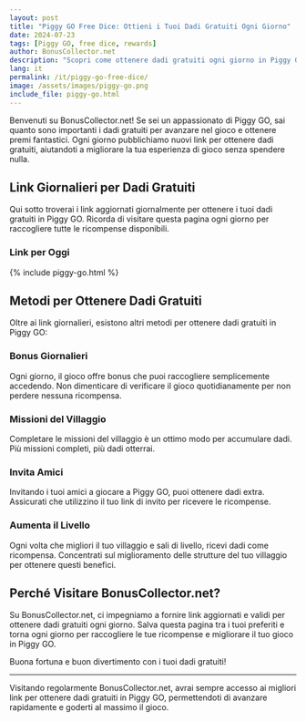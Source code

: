 ```yaml
---
layout: post
title: "Piggy GO Free Dice: Ottieni i Tuoi Dadi Gratuiti Ogni Giorno"
date: 2024-07-23
tags: [Piggy GO, free dice, rewards]
author: BonusCollector.net
description: "Scopri come ottenere dadi gratuiti ogni giorno in Piggy GO. Colleziona i link per le ricompense giornaliere e migliora la tua esperienza di gioco."
lang: it
permalink: /it/piggy-go-free-dice/
image: /assets/images/piggy-go.png
include_file: piggy-go.html
---
```


Benvenuti su BonusCollector.net! Se sei un appassionato di Piggy GO, sai quanto sono importanti i dadi gratuiti per avanzare nel gioco e ottenere premi fantastici. Ogni giorno pubblichiamo nuovi link per ottenere dadi gratuiti, aiutandoti a migliorare la tua esperienza di gioco senza spendere nulla.

## Link Giornalieri per Dadi Gratuiti

Qui sotto troverai i link aggiornati giornalmente per ottenere i tuoi dadi gratuiti in Piggy GO. Ricorda di visitare questa pagina ogni giorno per raccogliere tutte le ricompense disponibili.

### Link per Oggi

{% include piggy-go.html %}

## Metodi per Ottenere Dadi Gratuiti

Oltre ai link giornalieri, esistono altri metodi per ottenere dadi gratuiti in Piggy GO:

### Bonus Giornalieri
Ogni giorno, il gioco offre bonus che puoi raccogliere semplicemente accedendo. Non dimenticare di verificare il gioco quotidianamente per non perdere nessuna ricompensa.

### Missioni del Villaggio
Completare le missioni del villaggio è un ottimo modo per accumulare dadi. Più missioni completi, più dadi otterrai.

### Invita Amici
Invitando i tuoi amici a giocare a Piggy GO, puoi ottenere dadi extra. Assicurati che utilizzino il tuo link di invito per ricevere le ricompense.

### Aumenta il Livello
Ogni volta che migliori il tuo villaggio e sali di livello, ricevi dadi come ricompensa. Concentrati sul miglioramento delle strutture del tuo villaggio per ottenere questi benefici.

## Perché Visitare BonusCollector.net?

Su BonusCollector.net, ci impegniamo a fornire link aggiornati e validi per ottenere dadi gratuiti ogni giorno. Salva questa pagina tra i tuoi preferiti e torna ogni giorno per raccogliere le tue ricompense e migliorare il tuo gioco in Piggy GO.

Buona fortuna e buon divertimento con i tuoi dadi gratuiti!

---

Visitando regolarmente BonusCollector.net, avrai sempre accesso ai migliori link per ottenere dadi gratuiti in Piggy GO, permettendoti di avanzare rapidamente e goderti al massimo il gioco.